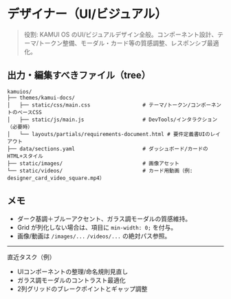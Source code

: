 # デザイナー（UI/ビジュアル）

> 役割: KAMUI OS のUI/ビジュアルデザイン全般。コンポーネント設計、テーマ/トークン整備、モーダル・カード等の質感調整、レスポンシブ最適化。

## 出力・編集すべきファイル（tree）

```text
kamuios/
├── themes/kamui-docs/
│   ├── static/css/main.css                 # テーマ/トークン/コンポーネントのベースCSS
│   ├── static/js/main.js                   # DevTools/インタラクション（必要時）
│   └── layouts/partials/requirements-document.html # 要件定義書UIのレイアウト
├── data/sections.yaml                      # ダッシュボード/カードのHTML+スタイル
├── static/images/                          # 画像アセット
└── static/videos/                          # カード用動画（例: designer_card_video_square.mp4）
```

## メモ
- ダーク基調＋ブルーアクセント、ガラス調モーダルの質感維持。
- Grid が列化しない場合は、項目に `min-width: 0;` を付与。
- 画像/動画は `/images/...` `/videos/...` の絶対パス参照。

---

直近タスク（例）
- UIコンポーネントの整理/命名規則見直し
- ガラス調モーダルのコントラスト最適化
- 2列グリッドのブレークポイントとギャップ調整
